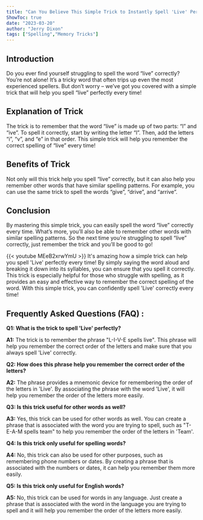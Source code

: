 ```yaml
---
title: "Can You Believe This Simple Trick to Instantly Spell 'Live' Perfectly Every Time?!"
ShowToc: true 
date: "2023-03-20"
author: "Jerry Dixon" 
tags: ["Spelling","Memory Tricks"]
---
```

## Introduction

Do you ever find yourself struggling to spell the word “live” correctly? You’re not alone! It’s a tricky word that often trips up even the most experienced spellers. But don’t worry – we’ve got you covered with a simple trick that will help you spell “live” perfectly every time!

## Explanation of Trick

The trick is to remember that the word “live” is made up of two parts: “l” and “ive”. To spell it correctly, start by writing the letter “l”. Then, add the letters “i”, “v”, and “e” in that order. This simple trick will help you remember the correct spelling of “live” every time!

## Benefits of Trick

Not only will this trick help you spell “live” correctly, but it can also help you remember other words that have similar spelling patterns. For example, you can use the same trick to spell the words “give”, “drive”, and “arrive”.

## Conclusion

By mastering this simple trick, you can easily spell the word “live” correctly every time. What’s more, you’ll also be able to remember other words with similar spelling patterns. So the next time you’re struggling to spell “live” correctly, just remember the trick and you’ll be good to go!

{{< youtube MEeB2xrwYmU >}} 
It's amazing how a simple trick can help you spell 'Live' perfectly every time! By simply saying the word aloud and breaking it down into its syllables, you can ensure that you spell it correctly. This trick is especially helpful for those who struggle with spelling, as it provides an easy and effective way to remember the correct spelling of the word. With this simple trick, you can confidently spell 'Live' correctly every time!

## Frequently Asked Questions (FAQ) :
**Q1: What is the trick to spell 'Live' perfectly?**

**A1:** The trick is to remember the phrase "L-I-V-E spells live". This phrase will help you remember the correct order of the letters and make sure that you always spell 'Live' correctly. 

**Q2: How does this phrase help you remember the correct order of the letters?**

**A2:** The phrase provides a mnemonic device for remembering the order of the letters in 'Live'. By associating the phrase with the word 'Live', it will help you remember the order of the letters more easily. 

**Q3: Is this trick useful for other words as well?**

**A3:** Yes, this trick can be used for other words as well. You can create a phrase that is associated with the word you are trying to spell, such as "T-E-A-M spells team" to help you remember the order of the letters in 'Team'. 

**Q4: Is this trick only useful for spelling words?**

**A4:** No, this trick can also be used for other purposes, such as remembering phone numbers or dates. By creating a phrase that is associated with the numbers or dates, it can help you remember them more easily. 

**Q5: Is this trick only useful for English words?**

**A5:** No, this trick can be used for words in any language. Just create a phrase that is associated with the word in the language you are trying to spell and it will help you remember the order of the letters more easily.





